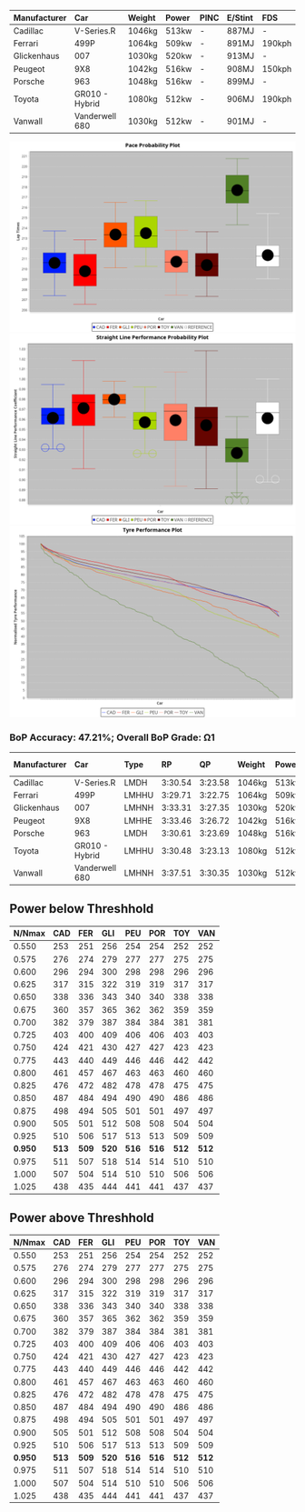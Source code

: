 |Manufacturer|Car|Weight|Power|PINC|E/Stint|FDS|
|:-|:-|:-|:-|:-|:-|:-|
|Cadillac|V-Series.R|1046kg|513kw|-|887MJ|-|
|Ferrari|499P|1064kg|509kw|-|891MJ|190kph|
|Glickenhaus|007|1030kg|520kw|-|913MJ|-|
|Peugeot|9X8|1042kg|516kw|-|908MJ|150kph|
|Porsche|963|1048kg|516kw|-|899MJ|-|
|Toyota|GR010 - Hybrid|1080kg|512kw|-|906MJ|190kph|
|Vanwall|Vanderwell 680|1030kg|512kw|-|901MJ|-|

![PACECHART](./IMG/OFFICIAL.png)
![STRAIGHTLINEPERFORMANCECHART](./IMG/OFFICIAL_sp.png)
![TYREPERFORMANCECHART](./IMG/OFFICIAL_tw.png)

### BoP Accuracy: 47.21%; Overall BoP Grade: Ω1
|Manufacturer|Car|Type|RP|QP|Weight|Power¹|Threshhold|PINC|Power²|E/Stint|AVG Vmax|FDS|RDLC|L/Stint|BOP-Grade|ModelAccuracy|ModelPoints|Match%|
|:-|:-|:-|:-|:-|:-|:-|:-|:-|:-|:-|:-|:-|:-|:-|:-|:-|:-|:-|
|Cadillac|V-Series.R|LMDH|3:30.54|3:23.58|1046kg|513kw|0.0kph|-|513kw|887MJ|330.18kph|-|1.02|12|-E1|98.38%|1765|58.43%|
|Ferrari|499P|LMHHU|3:29.71|3:22.75|1064kg|509kw|0.0kph|-|509kw|891MJ|331.67kph|190kph|1.03|12|-Ω1|92.24%|2247|38.68%|
|Glickenhaus|007|LMHNH|3:33.31|3:27.35|1030kg|520kw|0.0kph|-|520kw|913MJ|335.37kph|-|0.96|12|+E1|96.18%|554|59.98%|
|Peugeot|9X8|LMHHE|3:33.46|3:26.72|1042kg|516kw|0.0kph|-|516kw|908MJ|330.10kph|150kph|1.02|12|+C1|87.65%|1795|75.41%|
|Porsche|963|LMDH|3:30.61|3:23.69|1048kg|516kw|0.0kph|-|516kw|899MJ|330.81kph|-|1.01|12|-D2|96.81%|5438|60.58%|
|Toyota|GR010 - Hybrid|LMHHU|3:30.48|3:23.13|1080kg|512kw|0.0kph|-|512kw|906MJ|328.38kph|190kph|1.01|12|-D2|86.04%|1751|60.82%|
|Vanwall|Vanderwell 680|LMHNH|3:37.51|3:30.35|1030kg|512kw|0.0kph|-|512kw|901MJ|324.59kph|-|1.01|12|+Ω2|91.42%|501|-23.41%|

## Power below Threshhold
|N/Nmax|CAD|FER|GLI|PEU|POR|TOY|VAN|
|:-|:-|:-|:-|:-|:-|:-|:-|
|0.550|253|251|256|254|254|252|252|
|0.575|276|274|279|277|277|275|275|
|0.600|296|294|300|298|298|296|296|
|0.625|317|315|322|319|319|317|317|
|0.650|338|336|343|340|340|338|338|
|0.675|360|357|365|362|362|359|359|
|0.700|382|379|387|384|384|381|381|
|0.725|403|400|409|406|406|403|403|
|0.750|424|421|430|427|427|423|423|
|0.775|443|440|449|446|446|442|442|
|0.800|461|457|467|463|463|460|460|
|0.825|476|472|482|478|478|475|475|
|0.850|487|484|494|490|490|486|486|
|0.875|498|494|505|501|501|497|497|
|0.900|505|501|512|508|508|504|504|
|0.925|510|506|517|513|513|509|509|
|**0.950**|**513**|**509**|**520**|**516**|**516**|**512**|**512**|
|0.975|511|507|518|514|514|510|510|
|1.000|507|504|514|510|510|506|506|
|1.025|438|435|444|441|441|437|437|

## Power above Threshhold
|N/Nmax|CAD|FER|GLI|PEU|POR|TOY|VAN|
|:-|:-|:-|:-|:-|:-|:-|:-|
|0.550|253|251|256|254|254|252|252|
|0.575|276|274|279|277|277|275|275|
|0.600|296|294|300|298|298|296|296|
|0.625|317|315|322|319|319|317|317|
|0.650|338|336|343|340|340|338|338|
|0.675|360|357|365|362|362|359|359|
|0.700|382|379|387|384|384|381|381|
|0.725|403|400|409|406|406|403|403|
|0.750|424|421|430|427|427|423|423|
|0.775|443|440|449|446|446|442|442|
|0.800|461|457|467|463|463|460|460|
|0.825|476|472|482|478|478|475|475|
|0.850|487|484|494|490|490|486|486|
|0.875|498|494|505|501|501|497|497|
|0.900|505|501|512|508|508|504|504|
|0.925|510|506|517|513|513|509|509|
|**0.950**|**513**|**509**|**520**|**516**|**516**|**512**|**512**|
|0.975|511|507|518|514|514|510|510|
|1.000|507|504|514|510|510|506|506|
|1.025|438|435|444|441|441|437|437|
